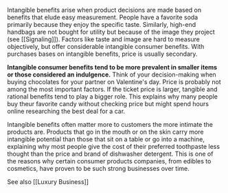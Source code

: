 
Intangible benefits arise when product decisions are made based on benefits that elude easy measurement. People have a favorite soda primarily because they enjoy the specific taste. Similarly, high-end  handbags are not bought for utility but because of the image they project (see [[Signaling]]). Factors like taste and image are hard to measure objectively, but offer considerable intangible consumer benefits. With purchases bases on intangible benefits, price is usually secondary.

**Intangible consumer benefits tend to be more prevalent in smaller items or those considered an indulgence.** Think of your decision-making when buying chocolates for your partner on Valentine's day. Price is probably not among the most important factors. If the ticket price is larger, tangible and rational benefits tend to play a bigger role. This explains why many people buy theur favorite candy without checking price but might spend hours online researching the best deal for a car.

Intangible benefits often matter more to customers the more intimate the products are. Products that go in the mouth or on the skin carry more intangible potential than those that sit on a table or go into a machine, explaining why most people give the cost of their preferred toothpaste less thought than the price and brand of dishwasher detergent. This is one of the reasons why certain consumer products companies, from edibles to cosmetics, have proven to be such strong businesses over time. 

See also [[Luxury Business]]